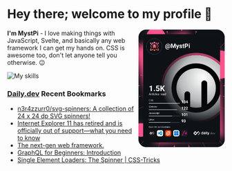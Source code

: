 # Hey there; welcome to my profile 👋

<a href="https://app.daily.dev/MystPi"><img src="https://github.com/MystPi/MystPi/blob/main/devcard.svg" width="200" alt="MystPi's Dev Card" align="right"/></a>

**I'm MystPi** - I love making things with JavaScript, Svelte, and basically any web framework I can get my hands on. CSS is awesome too, don't let anyone tell you otherwise. 😉

![My skills](https://skillicons.dev/icons?i=svelte,js,html,css,py,ruby,react,tailwind)

### [Daily.dev](https://daily.dev) Recent Bookmarks
<!-- daily.dev BOOKMARKS:START -->
- [n3r4zzurr0/svg-spinners: A collection of 24 x 24 dp SVG spinners!](https://app.daily.dev/posts/Np12-hrxC?utm_source=rss&utm_medium=bookmarks&utm_campaign=Itr6mLfRdMms0HCyePtl9)
- [Internet Explorer 11 has retired and is officially out of support—what you need to know](https://app.daily.dev/posts/Uc4yrwdXs?utm_source=rss&utm_medium=bookmarks&utm_campaign=Itr6mLfRdMms0HCyePtl9)
- [The next-gen web framework.](https://app.daily.dev/posts/_5kr5epSN?utm_source=rss&utm_medium=bookmarks&utm_campaign=Itr6mLfRdMms0HCyePtl9)
- [GraphQL for Beginners: Introduction](https://app.daily.dev/posts/y10gRC7KL?utm_source=rss&utm_medium=bookmarks&utm_campaign=Itr6mLfRdMms0HCyePtl9)
- [Single Element Loaders: The Spinner | CSS-Tricks](https://app.daily.dev/posts/6twxNvOjp?utm_source=rss&utm_medium=bookmarks&utm_campaign=Itr6mLfRdMms0HCyePtl9)
<!-- daily.dev BOOKMARKS:END -->
